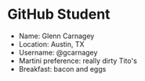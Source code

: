 # GitHub Student

* Name: Glenn Carnagey
* Location: Austin, TX
* Username: @gcarnagey
* Martini preference: really dirty Tito's
* Breakfast: bacon and eggs
